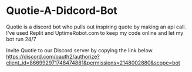 # Quotie-A-Didcord-Bot
Quotie is a discord bot who pulls out inspiring quote by making an api call. I've used Replit and UptimeRobot.com to keep my code online and let my bot run 24/7

Invite Quotie to our Discord server by copying the link below.
https://discord.com/oauth2/authorize?client_id=866992971748474881&permissions=2148002880&scope=bot
